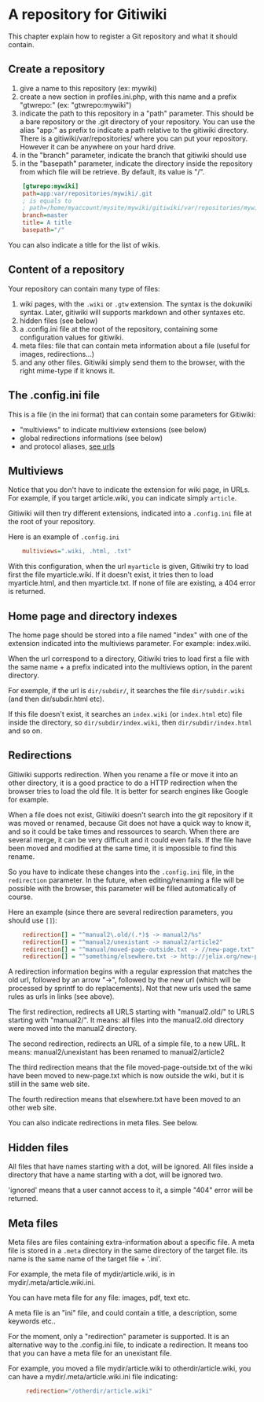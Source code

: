 # A repository for Gitiwiki

This chapter explain how to register a Git repository  and what it should contain.


## Create a repository

1. give a name to this repository (ex: mywiki)
2. create a new section in profiles.ini.php, with this name and a prefix
"gtwrepo:" (ex: "gtwrepo:mywiki")
3. indicate the path to this repository in a "path" parameter. This should be a
bare repository or the .git directory of your repository. You can use the alias "app:" as
prefix to indicate a path relative to the gitiwiki directory. There is a gitiwiki/var/repositories/
where you can put your repository. However it can be anywhere on your hard drive.
4. in the "branch" parameter, indicate the branch that gitiwiki should use
5. in the "basepath" parameter, indicate the directory inside the repository from which file
  will be retrieve. By default, its value is "/".
  

```ini
    [gtwrepo:mywiki]
    path=app:var/repositories/mywiki/.git
    ; is equals to 
    ; path=/home/myaccount/mysite/mywiki/gitiwiki/var/repositories/mywiki/.git
    branch=master
    title= A title
    basepath="/"
```

You can also indicate a title for the list of wikis.

## Content of a repository

Your repository can contain many type of files:

1. wiki pages, with the `.wiki` or `.gtw` extension. The syntax is the dokuwiki syntax.
   Later, gitiwiki will supports markdown and other syntaxes etc. 
2. hidden files (see below)
3. a .config.ini file at the root of the repository, containing some
   configuration values for gitiwiki.
4. meta files: file that can contain meta information about a file (useful for images, redirections...)
5. and any other files. Gitiwiki simply send them to the browser, with the right mime-type if it knows it.

## The .config.ini file

This is a file (in the ini format) that can contain some parameters for Gitiwiki:

- "multiviews" to indicate multiview extensions (see below)
- global redirections informations (see below)
- and protocol aliases, [see urls](url-support.md)

## Multiviews

Notice that you don't have to indicate the extension for wiki page, in URLs. For example,
if you target article.wiki, you can indicate simply `article`.

Gitiwiki will then try different extensions, indicated into a `.config.ini` file at
the root of your repository.

Here is an example of `.config.ini`

```ini
    multiviews=".wiki, .html, .txt"
```

With this configuration, when the url `myarticle` is given, Gitiwiki try to load first
the file myarticle.wiki. If it doesn't exist, it tries then to load myarticle.html,
and then myarticle.txt. If none of file are existing, a 404 error is returned.


## Home page and directory indexes

The home page should be stored into a file named "index" with one of the extension
indicated into the multiviews parameter. For example: index.wiki.

When the url correspond to a directory, Gitiwiki tries to load first a file with the same
name + a prefix indicated into the multiviews option, in the parent directory.

For exemple, if the url is `dir/subdir/`, it searches the file `dir/subdir.wiki` (and
then dir/subdir.html etc).

If this file doesn't exist, it searches an `index.wiki` (or `index.html` etc) file
inside the directory, so `dir/subdir/index.wiki`, then `dir/subdir/index.html` and so on.

## Redirections

Gitiwiki supports redirection. When you rename a file or move it into an other directory,
it is a good practice to do a HTTP redirection when the browser tries to load the old file.
It is better for search engines like Google for example.

When a file does not exist, Gitiwiki doesn't search into the git repository if it was
moved or renamed, because Git does not have a quick way to know it, and so it could be take
times and ressources to search. When there are several merge, it can be very difficult
and it could even fails. If the file have been moved and modified at the same time,
it is impossible to find this rename.

So you have to indicate these changes into the `.config.ini` file, in the `redirection`
parameter. In the future, when editing/renaming a file will be possible with the browser,
this parameter will be filled automatically of course.

Here an example (since there are several redirection parameters, you should use `[]`):

```ini
    redirection[] = "^manual2\.old/(.*)$ -> manual2/%s"
    redirection[] = "^manual2/unexistant -> manual2/article2"
    redirection[] = "^manual/moved-page-outside.txt -> //new-page.txt"
    redirection[] = "^something/elsewhere.txt -> http://jelix.org/new-page.txt"
```

A redirection information begins with a regular expression that matches the old url,
followed by an arrow "->", followed by the new url (which will be processed by sprintf
to do replacements). Not that new urls used the same rules as urls in links (see above).

The first redirection, redirects all URLS starting with "manual2.old/" to URLS starting
with "manual2/". It means: all files into the manual2.old directory were moved into the
manual2 directory.

The second redirection, redirects an URL of a simple file, to a new URL. It means:
manual2/unexistant has been renamed to manual2/article2

The third redirection means that the file moved-page-outside.txt of the wiki
have been moved to new-page.txt which is now outside the wiki, but it is still
in the same web site.

The  fourth redirection means that elsewhere.txt have been moved to an other
web site.

You can also indicate redirections in meta files. See below.


## Hidden files

All files that have names starting with a dot, will be ignored. All files inside a
directory that have a name starting with a dot, will be ignored two.

'ignored' means that a user cannot access to it, a simple "404" error will be returned.


## Meta files

Meta files are files containing extra-information about a specific file. A meta
file is stored in a `.meta` directory in the same directory of the target file.
its name is the same name of the target file + '.ini'.

For example, the meta file of mydir/article.wiki, is in mydir/.meta/article.wiki.ini.

You can have meta file for any file: images, pdf, text etc.

A meta file is an "ini" file, and could contain a title, a description, some keywords
etc..

For the moment, only a "redirection" parameter is supported. It is an alternative
way to the .config.ini file, to indicate a redirection. It means too that you
can have a meta file for an unexistant file.

For example, you moved a file mydir/article.wiki to otherdir/article.wiki, you
can have a mydir/.meta/article.wiki.ini file indicating:

```ini
     redirection="/otherdir/article.wiki"
```